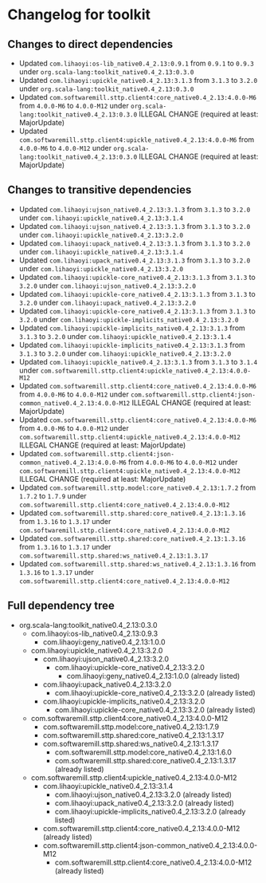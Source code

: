 # Changelog for toolkit

## Changes to direct dependencies
 - Updated `com.lihaoyi:os-lib_native0.4_2.13:0.9.1` from `0.9.1` to `0.9.3` under `org.scala-lang:toolkit_native0.4_2.13:0.3.0`
 - Updated `com.lihaoyi:upickle_native0.4_2.13:3.1.3` from `3.1.3` to `3.2.0` under `org.scala-lang:toolkit_native0.4_2.13:0.3.0`
 - Updated `com.softwaremill.sttp.client4:core_native0.4_2.13:4.0.0-M6` from `4.0.0-M6` to `4.0.0-M12` under `org.scala-lang:toolkit_native0.4_2.13:0.3.0` ILLEGAL CHANGE (required at least: MajorUpdate)
 - Updated `com.softwaremill.sttp.client4:upickle_native0.4_2.13:4.0.0-M6` from `4.0.0-M6` to `4.0.0-M12` under `org.scala-lang:toolkit_native0.4_2.13:0.3.0` ILLEGAL CHANGE (required at least: MajorUpdate)

## Changes to transitive dependencies
 - Updated `com.lihaoyi:ujson_native0.4_2.13:3.1.3` from `3.1.3` to `3.2.0` under `com.lihaoyi:upickle_native0.4_2.13:3.1.4`
 - Updated `com.lihaoyi:ujson_native0.4_2.13:3.1.3` from `3.1.3` to `3.2.0` under `com.lihaoyi:upickle_native0.4_2.13:3.2.0`
 - Updated `com.lihaoyi:upack_native0.4_2.13:3.1.3` from `3.1.3` to `3.2.0` under `com.lihaoyi:upickle_native0.4_2.13:3.1.4`
 - Updated `com.lihaoyi:upack_native0.4_2.13:3.1.3` from `3.1.3` to `3.2.0` under `com.lihaoyi:upickle_native0.4_2.13:3.2.0`
 - Updated `com.lihaoyi:upickle-core_native0.4_2.13:3.1.3` from `3.1.3` to `3.2.0` under `com.lihaoyi:ujson_native0.4_2.13:3.2.0`
 - Updated `com.lihaoyi:upickle-core_native0.4_2.13:3.1.3` from `3.1.3` to `3.2.0` under `com.lihaoyi:upack_native0.4_2.13:3.2.0`
 - Updated `com.lihaoyi:upickle-core_native0.4_2.13:3.1.3` from `3.1.3` to `3.2.0` under `com.lihaoyi:upickle-implicits_native0.4_2.13:3.2.0`
 - Updated `com.lihaoyi:upickle-implicits_native0.4_2.13:3.1.3` from `3.1.3` to `3.2.0` under `com.lihaoyi:upickle_native0.4_2.13:3.1.4`
 - Updated `com.lihaoyi:upickle-implicits_native0.4_2.13:3.1.3` from `3.1.3` to `3.2.0` under `com.lihaoyi:upickle_native0.4_2.13:3.2.0`
 - Updated `com.lihaoyi:upickle_native0.4_2.13:3.1.3` from `3.1.3` to `3.1.4` under `com.softwaremill.sttp.client4:upickle_native0.4_2.13:4.0.0-M12`
 - Updated `com.softwaremill.sttp.client4:core_native0.4_2.13:4.0.0-M6` from `4.0.0-M6` to `4.0.0-M12` under `com.softwaremill.sttp.client4:json-common_native0.4_2.13:4.0.0-M12` ILLEGAL CHANGE (required at least: MajorUpdate)
 - Updated `com.softwaremill.sttp.client4:core_native0.4_2.13:4.0.0-M6` from `4.0.0-M6` to `4.0.0-M12` under `com.softwaremill.sttp.client4:upickle_native0.4_2.13:4.0.0-M12` ILLEGAL CHANGE (required at least: MajorUpdate)
 - Updated `com.softwaremill.sttp.client4:json-common_native0.4_2.13:4.0.0-M6` from `4.0.0-M6` to `4.0.0-M12` under `com.softwaremill.sttp.client4:upickle_native0.4_2.13:4.0.0-M12` ILLEGAL CHANGE (required at least: MajorUpdate)
 - Updated `com.softwaremill.sttp.model:core_native0.4_2.13:1.7.2` from `1.7.2` to `1.7.9` under `com.softwaremill.sttp.client4:core_native0.4_2.13:4.0.0-M12`
 - Updated `com.softwaremill.sttp.shared:core_native0.4_2.13:1.3.16` from `1.3.16` to `1.3.17` under `com.softwaremill.sttp.client4:core_native0.4_2.13:4.0.0-M12`
 - Updated `com.softwaremill.sttp.shared:core_native0.4_2.13:1.3.16` from `1.3.16` to `1.3.17` under `com.softwaremill.sttp.shared:ws_native0.4_2.13:1.3.17`
 - Updated `com.softwaremill.sttp.shared:ws_native0.4_2.13:1.3.16` from `1.3.16` to `1.3.17` under `com.softwaremill.sttp.client4:core_native0.4_2.13:4.0.0-M12`

## Full dependency tree

 - org.scala-lang:toolkit_native0.4_2.13:0.3.0
   - com.lihaoyi:os-lib_native0.4_2.13:0.9.3
     - com.lihaoyi:geny_native0.4_2.13:1.0.0
   - com.lihaoyi:upickle_native0.4_2.13:3.2.0
     - com.lihaoyi:ujson_native0.4_2.13:3.2.0
       - com.lihaoyi:upickle-core_native0.4_2.13:3.2.0
         - com.lihaoyi:geny_native0.4_2.13:1.0.0 (already listed)
     - com.lihaoyi:upack_native0.4_2.13:3.2.0
       - com.lihaoyi:upickle-core_native0.4_2.13:3.2.0 (already listed)
     - com.lihaoyi:upickle-implicits_native0.4_2.13:3.2.0
       - com.lihaoyi:upickle-core_native0.4_2.13:3.2.0 (already listed)
   - com.softwaremill.sttp.client4:core_native0.4_2.13:4.0.0-M12
     - com.softwaremill.sttp.model:core_native0.4_2.13:1.7.9
     - com.softwaremill.sttp.shared:core_native0.4_2.13:1.3.17
     - com.softwaremill.sttp.shared:ws_native0.4_2.13:1.3.17
       - com.softwaremill.sttp.model:core_native0.4_2.13:1.6.0
       - com.softwaremill.sttp.shared:core_native0.4_2.13:1.3.17 (already listed)
   - com.softwaremill.sttp.client4:upickle_native0.4_2.13:4.0.0-M12
     - com.lihaoyi:upickle_native0.4_2.13:3.1.4
       - com.lihaoyi:ujson_native0.4_2.13:3.2.0 (already listed)
       - com.lihaoyi:upack_native0.4_2.13:3.2.0 (already listed)
       - com.lihaoyi:upickle-implicits_native0.4_2.13:3.2.0 (already listed)
     - com.softwaremill.sttp.client4:core_native0.4_2.13:4.0.0-M12 (already listed)
     - com.softwaremill.sttp.client4:json-common_native0.4_2.13:4.0.0-M12
       - com.softwaremill.sttp.client4:core_native0.4_2.13:4.0.0-M12 (already listed)
